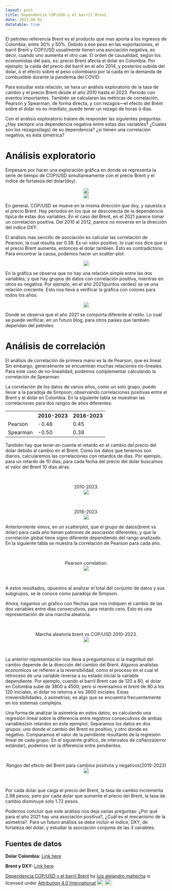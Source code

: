 ```yaml
---
layout: post
title: Dependencia COP/USD y el barril Brent
date: 2023-06-02
datatable: true
---
```

El petroleo referencia Brent es el producto que mas aporta a los ingresos de Colombia, entre 30% y 50%.
Debido a ese peso en las exportaciones, el barril Brent y COP/USD usualmente tienen una asociación negativa, es decir, cuando uno aumenta el otro cae. El orden de causalidad, según los economistas del país, es: precio Brent afecta el dolar en Colombia. Por ejemplo: la caida del precio del barril en el año 2014, y posterios subida del dolar, ó el efecto sobre el peso colombiano por la caida en la demanda de combustible durante la pandemia del COVID. 

Para estudiar esta relación, se hara un análisis exploratorio de la tasa de cambio 
y el precio Brent desde el año 2010 hasta el 2023. Periodo con eventos importantes. También se calcularan las métricas de correlación, Pearson y Spearman, de forma directa, y con rezagos&mdash;el efecto del Brent sobre el dolar no es imediato, puede tener un rezago de horas ó días.

Con el análisis exploratorio tratare de responder las siguientes preguntas: ¿Hay siempre una dependencia negativa entre estas dos variables?
¿Cuales son los rezagos(lags) de su dependencia? ¿si tienen una correlación negativa, es ésta simetrica? 

# Análisis exploratorio
Empesare por hacer una exploración gráfica en donde se representa la serie de tiempo de COP/USD simultaneamente 
con el precio Brent y el índice de fortaleza del dolar(dxy). 

<div align="center">
    <img src="{{ site.baseurl }}/images/copusd_dxy.png">
</div>
<div align="center">
    <img src="{{ site.baseurl }}/images/copusd_brent.png">
</div>

En general, COP/USD se mueve en la misma dirección que dxy, y opuesta a el precio Brent. Hay periodos en los que se desconecta de la dependencia típica de estas dos variables. En el caso del Brent, en el 2021 parece tomar un correlación positiva. Del 2010 al 2012, parece no moverse en la dirección del indice DXY.

El análisis mas sencillo de asociación es calcular las correlación de Pearson, la cual resulta ser 0.38. Es un valor positivo, lo cual nos dice que si el precio Brent aumenta, entonces el dolar tambien. Esto es contradictorio. Para encontrar la causa, podemos hacer un scatter-plot.

<div align="center">
    <img src="{{ site.baseurl }}/images/scatter_brent_copusd.png">
</div>

En la gráfica se observa que no hay una relación simple entre las dos variables; y que hay grupos de datos con correlación positiva, mientras en otros es negativa. Por ejemplo, en el año 2021(puntos verdes) se ve una relación creciente. Esto nos lleva a verificar la gráfica con colores para todos los años:

<div align="center">
    <img src="{{ site.baseurl }}/images/copusd_brent_colors.png">
</div>

Donde se observa que el año 2021 se comporta diferente al resto. Lo cual se puede verificar, en un futuro blog, para otros paises que también dependan del petroleo.

# Análisis de correlación

El análisis de correlación de primera mano es la de Pearson, que es lineal. Sin embargo, generalmente se encuentran muchas relaciones no-lineales. Para este caso de no-linealidad, podemos complementar calculando la correlación de Spearman.

La correlación de los datos de varios años, como un solo grupo, puede llevar a la paradoja de Simpson; observando correlaciones positivas entre el Brent y el dolar en Colombia. En la siguiente tabla se muestran las correlaciones para dos rangos de años diferentes:


<table style="margin-left: auto; margin-right: auto;">
  <tr><th>  </th>           <th>2010-2023</th>      <th>2016-2023</th></tr>
  <tr><td>Pearson</td>   <td>-0.48</td>       <td>0.45</td></tr>
  <tr><td>Spearman</td>        <td>-0.50</td>       <td>0.38</td></tr>
</table>


También hay que tener en cuenta el retardo en el cambio del precio del dolar debido al cambio en el Brent. Como los datos que tenemos son diarios, calcularemos las correlaciones con retardos de días. Por ejemplo, para un retardo de 
10 días, para cada fecha del precio del dolar buscamos el valor del Brent 10 días atras.

<p>&nbsp;</p>

<div align="center">
    <figcaption>2010-2023.</figcaption>
    <img src="{{ site.baseurl }}/images/correlation_lags.png">
    
</div>

<p>&nbsp;</p>

<div align="center">
    <figcaption>2016-2023.</figcaption>
    <img src="{{ site.baseurl }}/images/correlation_lags_2016.png">    
</div>

Anteriormente vimos, en un scatterplot, que el grupo de datos(brent vs dolar) para cada año tienen patrones de asociasión diferentes, y que la correlación global tiene signo diferente dependiendo del rango analizado. En la siguiente tabla se muestra la correlación de Pearson para cada año.

<p>&nbsp;</p>
<div align="center">
    <figcaption>Pearson correlation.</figcaption>
    <img src="{{ site.baseurl }}/images/correlation_table.png">    
</div>
<p>&nbsp;</p>

A estos resultados, opuestos al analizar el total del conjunto de datos y sus subgrupos, se le conoce como paradoja de Simpson.

Ahora, hagamos un grafico con flechas que nos indiquen el cambio de las dos variables entre dias consecutivos, para retardo cero. Esto es una representación de una marcha aleatoria.

<p>&nbsp;</p>
<div align="center">
    <figcaption>Marcha aleatoria brent vs COP/USD 2010-2023.</figcaption>
    <img src="{{ site.baseurl }}/images/random_walk.png">    
</div>
<p>&nbsp;</p>

La anterior representación nos lleva a preguntarnos si la magnitud del cambio depende de la dirección del cambio del Brent. Algunos analistas economicos se refieren a la reversibilidad, como el proceso en el cual el retroceso de una variable reversa a su estado inicial la variable dependiente. Por ejemplo, cuando el barril Brent cae de 120 a 80, el dolar en Colombia sube de 3800 a 4500; pero si reversamos el brent de 80 a los 120 iniciales, el dolar no retorna a los 3800 iniciales. Estas irreversibilidades, ó asimetrías, es algo que se encuentra frecuentemente en los sistemas complejos.

Una forma de analizar la asimetría en estos datos, es calculando una regresión lineal sobre la diferencia entre registros consecutivos de ambas variables(sin retardos en este ejemplo). Separamos los datos en dos grupos: uno donde el cambio del Brent es positivo, y otro donde es negativo. Comparamos el valor de la pendiente resultante de la regresión lineal de cada grupo. En el siguiente gráfico, de intervalos de cofianza(error estándar), podemos ver la diferencia entre pendientes.


<p>&nbsp;</p>
<div align="center">
    <figcaption>Rangos del efecto del Brent para cambios positvos y negativos(2010-2023)</figcaption>
    <img src="{{ site.baseurl }}/images/ranges_slopes.png">    
</div>
<p>&nbsp;</p>

Por cada dolar que caiga el precio del Brent, la tasa de cambio incrementa 2.98 pesos; pero por cada dolar que aumente el precio del Brent, la tasa de cambio disminuye solo 1.72 pesos.

Podemos concluir que este análisis nos deja varias preguntas: ¿Por qué para el año 2021 hay una asociación positiva?, ¿Cuál es el mecanismo de la asimetría?. Para un futuro análisis se debe incluir el índice, DXY, de fortaleza del dolar, y estudiar la asociación conjunta de las 3 variables.  

## Fuentes de datos

__Dolar Colombia:__ [Link here](https://totoro.banrep.gov.co/estadisticas-economicas/faces/pages/charts/line.xhtml?facesRedirect=true)

__Brent y DXY:__ [Link here](https://pypi.org/project/yfinance/)


<p xmlns:cc="http://creativecommons.org/ns#" xmlns:dct="http://purl.org/dc/terms/"><a property="dct:title" rel="cc:attributionURL" href="https://lamahechag.github.io/brent-dolar/">Dependencia COP/USD y el barril Brent</a> by <a rel="cc:attributionURL dct:creator" property="cc:attributionName" href="https://github.com/lamahechag">luis alejandro mahecha</a> is licensed under <a href="http://creativecommons.org/licenses/by/4.0/?ref=chooser-v1" target="_blank" rel="license noopener noreferrer" style="display:inline-block;">Attribution 4.0 International<img style="height:22px!important;margin-left:3px;vertical-align:text-bottom;" src="https://mirrors.creativecommons.org/presskit/icons/cc.svg?ref=chooser-v1"><img style="height:22px!important;margin-left:3px;vertical-align:text-bottom;" src="https://mirrors.creativecommons.org/presskit/icons/by.svg?ref=chooser-v1"></a></p>

